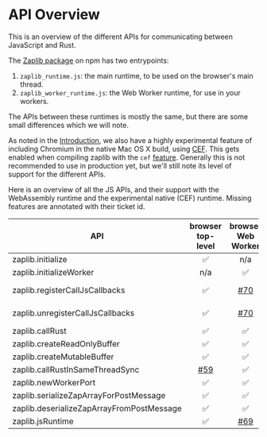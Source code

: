 # API Overview

This is an overview of the different APIs for communicating between JavaScript and Rust.

The [Zaplib package](https://www.npmjs.com/package/zaplib) on npm has two entrypoints:
1. `zaplib_runtime.js`: the main runtime, to be used on the browser's main thread.
2. `zaplib_worker_runtime.js`: the Web Worker runtime, for use in your workers.

The APIs between these runtimes is mostly the same, but there are some small differences which we will note.

As noted in the [Introduction](./introduction.md), we also have a highly experimental feature of including Chromium in the native Mac OS X build, using [CEF](https://bitbucket.org/chromiumembedded/cef/src/master/). This gets enabled when compiling zaplib with the `cef` [feature](https://doc.rust-lang.org/cargo/reference/features.html). Generally this is not recommended to use in production yet, but we'll still note its level of support for the different APIs.

Here is an overview of all the JS APIs, and their support with the WebAssembly runtime and the experimental native (CEF) runtime. Missing features are annotated with their ticket id.

| API                                         | browser top-level | browser Web Worker | native top-level | native Web Worker |
| ------------------------------------------- | :---------------: | :---------------: | :--------------: | :--------------: |
| zaplib.initialize                           |       ✅          |        n/a          |       ✅          |       n/a         |
| zaplib.initializeWorker                     |        n/a          |        ✅          |       n/a         |    [#69][2] |
| zaplib.registerCallJsCallbacks              |       ✅          |    [#70][3]     |       ✅         | [#69][2]  [#70][3] |
| zaplib.unregisterCallJsCallbacks            |       ✅          |    [#70][3]     |       ✅         | [#69][2]  [#70][3] |
| zaplib.callRust                             |       ✅          |        ✅          |       ✅         |   [#69][2] |
| zaplib.createReadOnlyBuffer                 |       ✅          |        ✅          |       ✅         |   [#69][2] |
| zaplib.createMutableBuffer                  |       ✅          |        ✅          |       ✅         |   [#69][2] |
| zaplib.callRustInSameThreadSync             |   [#59][1]     |        ✅          |       ✅         |   [#69][2] |
| zaplib.newWorkerPort                        |       ✅          |        ✅          |       [#69][2] |   [#69][2] |
| zaplib.serializeZapArrayForPostMessage      |       ✅          |        ✅          |       [#69][2] |   [#69][2] |
| zaplib.deserializeZapArrayFromPostMessage   |       ✅          |        ✅          |       [#69][2] |   [#69][2] |
| zaplib.jsRuntime                            |       ✅          |    [#69][2]     |       ✅         |   [#69][2] |

[1]: https://github.com/Zaplib/zaplib/issues/51
[2]: https://github.com/Zaplib/zaplib/issues/69
[3]: https://github.com/Zaplib/zaplib/issues/70
